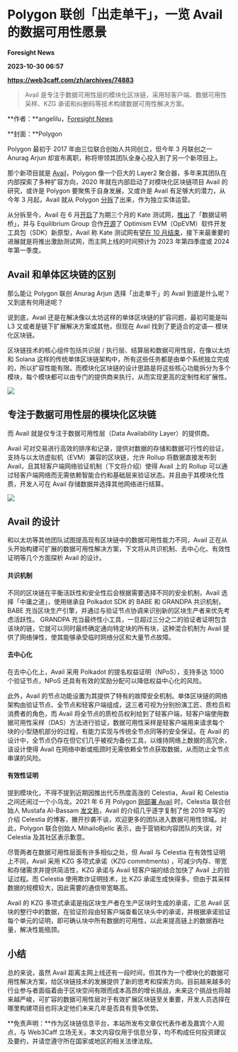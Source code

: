 # Polygon 联创「出走单干」，一览 Avail 的数据可用性愿景
**Foresight News**

**2023-10-30 06:57**

**https://web3caff.com/zh/archives/74883**

[](https://www.addtoany.com/add_to/x?linkurl=https%3A%2F%2Fweb3caff.com%2Fzh%2Farchives%2F74883&linkname=Polygon%20%E8%81%94%E5%88%9B%E3%80%8C%E5%87%BA%E8%B5%B0%E5%8D%95%E5%B9%B2%E3%80%8D%EF%BC%8C%E4%B8%80%E8%A7%88%20Avail%20%E7%9A%84%E6%95%B0%E6%8D%AE%E5%8F%AF%E7%94%A8%E6%80%A7%E6%84%BF%E6%99%AF "X")[](https://www.addtoany.com/add_to/wechat?linkurl=https%3A%2F%2Fweb3caff.com%2Fzh%2Farchives%2F74883&linkname=Polygon%20%E8%81%94%E5%88%9B%E3%80%8C%E5%87%BA%E8%B5%B0%E5%8D%95%E5%B9%B2%E3%80%8D%EF%BC%8C%E4%B8%80%E8%A7%88%20Avail%20%E7%9A%84%E6%95%B0%E6%8D%AE%E5%8F%AF%E7%94%A8%E6%80%A7%E6%84%BF%E6%99%AF "WeChat")[](https://www.addtoany.com/add_to/facebook?linkurl=https%3A%2F%2Fweb3caff.com%2Fzh%2Farchives%2F74883&linkname=Polygon%20%E8%81%94%E5%88%9B%E3%80%8C%E5%87%BA%E8%B5%B0%E5%8D%95%E5%B9%B2%E3%80%8D%EF%BC%8C%E4%B8%80%E8%A7%88%20Avail%20%E7%9A%84%E6%95%B0%E6%8D%AE%E5%8F%AF%E7%94%A8%E6%80%A7%E6%84%BF%E6%99%AF "Facebook")[](https://www.addtoany.com/add_to/telegram?linkurl=https%3A%2F%2Fweb3caff.com%2Fzh%2Farchives%2F74883&linkname=Polygon%20%E8%81%94%E5%88%9B%E3%80%8C%E5%87%BA%E8%B5%B0%E5%8D%95%E5%B9%B2%E3%80%8D%EF%BC%8C%E4%B8%80%E8%A7%88%20Avail%20%E7%9A%84%E6%95%B0%E6%8D%AE%E5%8F%AF%E7%94%A8%E6%80%A7%E6%84%BF%E6%99%AF "Telegram")[](https://www.addtoany.com/add_to/sina_weibo?linkurl=https%3A%2F%2Fweb3caff.com%2Fzh%2Farchives%2F74883&linkname=Polygon%20%E8%81%94%E5%88%9B%E3%80%8C%E5%87%BA%E8%B5%B0%E5%8D%95%E5%B9%B2%E3%80%8D%EF%BC%8C%E4%B8%80%E8%A7%88%20Avail%20%E7%9A%84%E6%95%B0%E6%8D%AE%E5%8F%AF%E7%94%A8%E6%80%A7%E6%84%BF%E6%99%AF "Sina Weibo")[](https://www.addtoany.com/add_to/copy_link?linkurl=https%3A%2F%2Fweb3caff.com%2Fzh%2Farchives%2F74883&linkname=Polygon%20%E8%81%94%E5%88%9B%E3%80%8C%E5%87%BA%E8%B5%B0%E5%8D%95%E5%B9%B2%E3%80%8D%EF%BC%8C%E4%B8%80%E8%A7%88%20Avail%20%E7%9A%84%E6%95%B0%E6%8D%AE%E5%8F%AF%E7%94%A8%E6%80%A7%E6%84%BF%E6%99%AF "Copy Link")[](https://www.addtoany.com/share)

> Avail 是专注于数据可用性层的模块化区块链，采用轻客户端、数据可用性采样、KZG 承诺和纠删码等技术构建数据可用性解决方案。

**作者：**angelilu，[Foresight News](http://twitter.com/Foresight_News)

**封面：**Polygon

Polygon 最初于 2017 年由三位联合创始人共同创立，但今年 3 月联创之一 Anurag Arjun 却宣布离职，称将带领其团队全身心投入到了另一个新项目上。

那个新项目就是 [Avail](https://www.availproject.org/)，Polygon 像一个巨大的 Layer2 聚合器，多年来其团队在内部探索了多种扩容方向，2020 年就在内部启动了对模块化区块链项目 Avail 的研究，或许是 Polygon 要聚焦于自身发展，又或许是 Avail 有足够大的潜力，从今年 3 月起，Avail 就从 Polygon [分拆](https://blog.availproject.org/avail-embarks-on-its-journey-to-empower-rollup-and-application-blockchain-communities-with-highly-scalable-modular-consensus-layer/)了出来，作为独立实体运营。

从分拆至今，Avail 在 6 月[开启](https://www.coindesk.com/tech/2023/06/08/polygon-spinoff-avail-network-start-phase-2-of-its-testnet/)了为期三个月的 Kate 测试网，[推出](https://www.coindesk.com/tech/2023/07/07/avail-launches-data-attestation-bridge-to-ethereum/)了「数据证明桥」，并与 Equilibrium Group 合作[开源](https://blog.availproject.org/opevm/)了 Optimism EVM（OpEVM）软件开发工具包（SDK）新原型，Avail 称 Kate 测试网有望[在 10 月结束](https://blog.availproject.org/road-to-mainnet-september-2023/)，接下来最重要的进展就是将推出激励测试网，而主网上线的时间预计为 2023 年第四季度或 2024 年第一季度。

Avail 和单体区块链的区别
---------------

那么能让 Polygon 联创 Anurag Arjun 选择「出走单干」的 Avail 到底是什么呢？又到底有何用途呢？

说到底，Avail 还是在解决像以太坊这样的单体区块链的扩容问题，最初可能是叫 L3 又或者是链下扩展解决方案或其他，但现在 Avail 找到了更适合的定语— 模块化区块链。

区块链技术的核心组件包括共识层 / 执行层、结算层和数据可用性层，在像以太坊和 Solana 这样的传统单体区块链架构中，所有这些任务都是由单个系统独立完成的，所以扩容性能有限。而模块化区块链的设计思路是将这些核心功能拆分为多个模块，每个模块都可以由专门的提供商来执行，从而实现更高的定制性和扩展性。

![](https://web3caff.com/wp-content/uploads/2023/10/80_scale70.png)

专注于数据可用性层的模块化区块链
----------------

而 Avail 就是仅专注于数据可用性层（Data Availability Layer）的提供商。

Avail 可对交易进行高效的排序和记录，提供对数据的存储和数据可行性的验证，支持与以太坊虚拟机（EVM）兼容的区块链，允许 Rollup 将数据直接发布到 Avail，且其轻客户端网络验证机制（下文将介绍）使得 Avail 上的 Rollup 可以通过轻客户端网络而无需依赖智能合约和基础层来验证状态。并且由于其模块化性质，开发人可在 Avail 存储数据并选择其他网络进行结算。

![](https://web3caff.com/wp-content/uploads/2023/10/81_scale70.png)

Avail 的设计
---------

和以太坊等其他团队试图提高现有区块链中的数据可用性能力不同，Avail 正在从头开始构建可扩展的数据可用性解决方案，下文将从共识机制、去中心化、有效性证明等几个方面探析 Avail 的设计。

#### 共识机制

不同的区块链在平衡活跃性和安全性后会根据需要选择不同的安全机制，Avail 选择「中庸之道」，使用继承自 Polkadot SDK 的 BABE 和 GRANDPA 共识机制，BABE 充当区块生产引擎，并通过与验证节点协调来识别新的区块生产者来优先考虑活跃性。 GRANDPA 充当最终性小工具，一旦超过三分之二的验证者证明包含该块的链，它就可以同时最终确定通向特定块的所有块，这种混合机制为 Avail 提供了网络弹性，使其能够承受临时网络分区和大量节点故障。

#### 去中心化

在去中心化上，Avail 采用 Polkadot 的提名权益证明（NPoS），支持多达 1000 个验证节点，NPoS 还具有有效的奖励分配可以降低权益中心化的风险。

此外，Avail 的节点功能设置为其提供了特有的故障安全机制。单体区块链的网络架构由验证节点、全节点和轻客户端组成，这三者可视为分别扮演工匠、质检员和消费者的角色，而 Avail 将全节点的质检员权利给到了轻客户端，轻客户端使用数据可用性采样（DAS）方法进行验证，数据可用性采样是轻客户端用来请求每个块的小型随机部分的过程，有能力实现与传统全节点同等的安全保证。在 Avail 的设计中，全节点仍存在但它们几乎被视为备份工具，以维持网络上数据的高冗余，该设计使得 Avail 在网络中断或瓶颈时无需依赖全节点获取数据，从而防止全节点串谋的风险。

#### 有效性证明

提到模块化，不得不提到近期因推出代币热度高涨的 Celestia，Avail 和 Celestia 之间还闹过一个小乌龙。2021 年 6 月 Polygon [刚部署 Avail](https://www.coindesk.com/tech/2022/06/29/polygon-deploys-custom-blockchain-scaling-solution-avail/) 时，Celestia 联合创始人 Mustafa Al-Bassam [发文称](https://twitter.com/MihailoBjelic/status/1409631798292742153)，Avail 的介绍几乎逐字复制了他 2019 年写的介绍 Celestia 的博客，撇开抄袭不谈，欢迎更多的团队进入数据可用性领域。对此，Polygon 联合创始人 MihailoBjelic 表示，由于营销和内容团队的失误，对 Celestia 及其社区表示歉意。

尽管两者在数据可用性层面有许多相似之处，但 Avail 与 Celestia 在有效性证明上不同，Avail 采用 KZG 多项式承诺（KZG commitments) ，可减少内存、带宽和存储需求并提供简洁性，KZG 承诺与 Avail 轻客户端的结合加快了 Avail 上的验证过程。而 Celestia 使用欺诈证明技术，比 KZG 承诺生成快得多。但由于其采样数据的规模较大，因此需要的通信带宽略高。

Avail 的 KZG 多项式承诺是指区块生产者在生产区块时生成的承诺，汇总 Avail 区块的整行中的数据，在验证阶段由轻客户端查看区块头中的承诺，并根据承诺验证每个单元的证明，即可确认块中所有数据的可用性，以此来提高链上的数据吞吐量，解决性能瓶颈。

小结
--

总的来说，虽然 Avail 距离主网上线还有一段时间，但其作为一个模块化的数据可用性解决方案，给区块链技术的发展提供了新的思考和探索方向。目前越来越多的行业参与者面临着由于区块空间有限而成本高昂的增长挑战，未来这个挑战也将越来越严峻，可扩容的数据可用性层对于有效扩展区块链至关重要，开发人员选择在哪里构建项目也将决定他们未来几年是否具有竞争优势。

**免责声明：**作为区块链信息平台，本站所发布文章仅代表作者及嘉宾个人观点，与 Web3Caff 立场无关。本文内容仅用于信息分享，均不构成任何投资建议及要约，并请您遵守所在国家或地区的相关法律法规。

[](https://www.addtoany.com/add_to/x?linkurl=https%3A%2F%2Fweb3caff.com%2Fzh%2Farchives%2F74883&linkname=Polygon%20%E8%81%94%E5%88%9B%E3%80%8C%E5%87%BA%E8%B5%B0%E5%8D%95%E5%B9%B2%E3%80%8D%EF%BC%8C%E4%B8%80%E8%A7%88%20Avail%20%E7%9A%84%E6%95%B0%E6%8D%AE%E5%8F%AF%E7%94%A8%E6%80%A7%E6%84%BF%E6%99%AF "X")[](https://www.addtoany.com/add_to/wechat?linkurl=https%3A%2F%2Fweb3caff.com%2Fzh%2Farchives%2F74883&linkname=Polygon%20%E8%81%94%E5%88%9B%E3%80%8C%E5%87%BA%E8%B5%B0%E5%8D%95%E5%B9%B2%E3%80%8D%EF%BC%8C%E4%B8%80%E8%A7%88%20Avail%20%E7%9A%84%E6%95%B0%E6%8D%AE%E5%8F%AF%E7%94%A8%E6%80%A7%E6%84%BF%E6%99%AF "WeChat")[](https://www.addtoany.com/add_to/facebook?linkurl=https%3A%2F%2Fweb3caff.com%2Fzh%2Farchives%2F74883&linkname=Polygon%20%E8%81%94%E5%88%9B%E3%80%8C%E5%87%BA%E8%B5%B0%E5%8D%95%E5%B9%B2%E3%80%8D%EF%BC%8C%E4%B8%80%E8%A7%88%20Avail%20%E7%9A%84%E6%95%B0%E6%8D%AE%E5%8F%AF%E7%94%A8%E6%80%A7%E6%84%BF%E6%99%AF "Facebook")[](https://www.addtoany.com/add_to/telegram?linkurl=https%3A%2F%2Fweb3caff.com%2Fzh%2Farchives%2F74883&linkname=Polygon%20%E8%81%94%E5%88%9B%E3%80%8C%E5%87%BA%E8%B5%B0%E5%8D%95%E5%B9%B2%E3%80%8D%EF%BC%8C%E4%B8%80%E8%A7%88%20Avail%20%E7%9A%84%E6%95%B0%E6%8D%AE%E5%8F%AF%E7%94%A8%E6%80%A7%E6%84%BF%E6%99%AF "Telegram")[](https://www.addtoany.com/add_to/sina_weibo?linkurl=https%3A%2F%2Fweb3caff.com%2Fzh%2Farchives%2F74883&linkname=Polygon%20%E8%81%94%E5%88%9B%E3%80%8C%E5%87%BA%E8%B5%B0%E5%8D%95%E5%B9%B2%E3%80%8D%EF%BC%8C%E4%B8%80%E8%A7%88%20Avail%20%E7%9A%84%E6%95%B0%E6%8D%AE%E5%8F%AF%E7%94%A8%E6%80%A7%E6%84%BF%E6%99%AF "Sina Weibo")[](https://www.addtoany.com/add_to/copy_link?linkurl=https%3A%2F%2Fweb3caff.com%2Fzh%2Farchives%2F74883&linkname=Polygon%20%E8%81%94%E5%88%9B%E3%80%8C%E5%87%BA%E8%B5%B0%E5%8D%95%E5%B9%B2%E3%80%8D%EF%BC%8C%E4%B8%80%E8%A7%88%20Avail%20%E7%9A%84%E6%95%B0%E6%8D%AE%E5%8F%AF%E7%94%A8%E6%80%A7%E6%84%BF%E6%99%AF "Copy Link")[](https://www.addtoany.com/share)